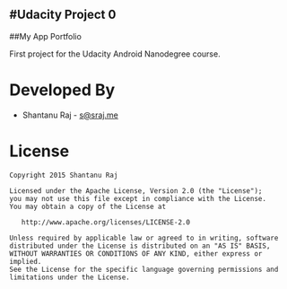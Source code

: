 #Udacity Project 0
------------------

##My App Portfolio

First project for the Udacity Android Nanodegree course.


Developed By
============

* Shantanu Raj - <s@sraj.me>



License
=======

    Copyright 2015 Shantanu Raj

    Licensed under the Apache License, Version 2.0 (the "License");
    you may not use this file except in compliance with the License.
    You may obtain a copy of the License at

       http://www.apache.org/licenses/LICENSE-2.0

    Unless required by applicable law or agreed to in writing, software
    distributed under the License is distributed on an "AS IS" BASIS,
    WITHOUT WARRANTIES OR CONDITIONS OF ANY KIND, either express or implied.
    See the License for the specific language governing permissions and
    limitations under the License.
